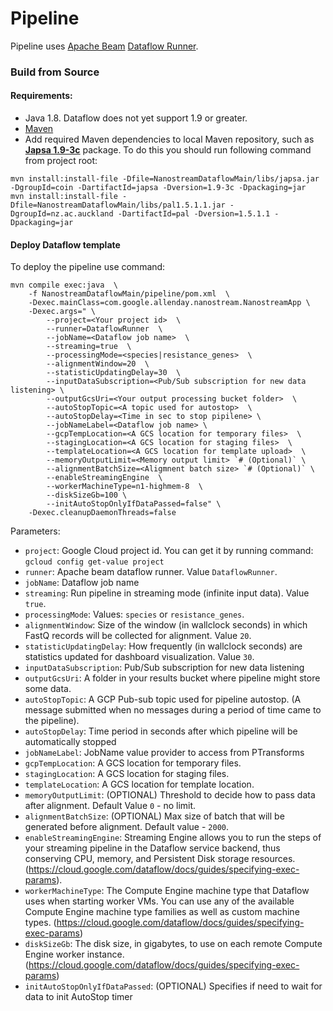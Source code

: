 # Pipeline

Pipeline uses [Apache Beam](https://beam.apache.org/get-started/beam-overview/) [Dataflow Runner](https://beam.apache.org/documentation/runners/dataflow/). 


### Build from Source

#### Requirements:
- Java 1.8. Dataflow does not yet support 1.9 or greater.
- [Maven](https://maven.apache.org/install.html)
- Add required Maven dependencies to local Maven repository, such as [**Japsa 1.9-3c**](https://github.com/mdcao/japsa) package. To do this you should run following command from project root:
```
mvn install:install-file -Dfile=NanostreamDataflowMain/libs/japsa.jar -DgroupId=coin -DartifactId=japsa -Dversion=1.9-3c -Dpackaging=jar
mvn install:install-file -Dfile=NanostreamDataflowMain/libs/pal1.5.1.1.jar -DgroupId=nz.ac.auckland -DartifactId=pal -Dversion=1.5.1.1 -Dpackaging=jar
```

#### Deploy Dataflow template

To deploy the pipeline use command:

```
mvn compile exec:java  \
    -f NanostreamDataflowMain/pipeline/pom.xml  \
    -Dexec.mainClass=com.google.allenday.nanostream.NanostreamApp \
    -Dexec.args=" \
        --project=<Your project id>  \
        --runner=DataflowRunner  \
        --jobName=<Dataflow job name>  \
        --streaming=true  \
        --processingMode=<species|resistance_genes>  \
        --alignmentWindow=20  \
        --statisticUpdatingDelay=30  \
        --inputDataSubscription=<Pub/Sub subscription for new data listening> \
        --outputGcsUri=<Your output processing bucket folder>  \
        --autoStopTopic=<A topic used for autostop>  \
        --autoStopDelay=<Time in sec to stop pipilene> \
        --jobNameLabel=<Dataflow job name> \
        --gcpTempLocation=<A GCS location for temporary files>  \
        --stagingLocation=<A GCS location for staging files>  \
        --templateLocation=<A GCS location for template upload>  \
        --memoryOutputLimit=<Memory output limit> `# (Optional)` \
        --alignmentBatchSize=<Aligmnent batch size> `# (Optional)` \
        --enableStreamingEngine  \
        --workerMachineType=n1-highmem-8  \
        --diskSizeGb=100 \
        --initAutoStopOnlyIfDataPassed=false" \
    -Dexec.cleanupDaemonThreads=false
```

Parameters:
- `project`: Google Cloud project id. You can get it by running command: `gcloud config get-value project`  
- `runner`: Apache beam dataflow runner. Value `DataflowRunner`.  
- `jobName`: Dataflow job name
- `streaming`: Run pipeline in streaming mode (infinite input data). Value `true`.
- `processingMode`: Values: `species` or `resistance_genes`.  
- `alignmentWindow`: Size of the window (in wallclock seconds) in which FastQ records will be collected for alignment. Value `20`. 
- `statisticUpdatingDelay`: How frequently (in wallclock seconds) are statistics updated for dashboard visualization. Value `30`.
- `inputDataSubscription`: Pub/Sub subscription for new data listening
- `outputGcsUri`: A folder in your results bucket where pipeline might store some data.
- `autoStopTopic`: A GCP Pub-sub topic used for pipeline autostop. (A message submitted when no messages during a period of time came to the pipeline).  
- `autoStopDelay`: Time period in seconds after which pipeline will be automatically stopped
- `jobNameLabel`: JobName value provider to access from PTransforms
- `gcpTempLocation`: A GCS location for temporary files.
- `stagingLocation`: A GCS location for staging files.
- `templateLocation`: A GCS location for template location.
- `memoryOutputLimit`: (OPTIONAL) Threshold to decide how to pass data after alignment. Default Value `0` - no limit. 
- `alignmentBatchSize`: (OPTIONAL) Max size of batch that will be generated before alignment. Default value - `2000`.
- `enableStreamingEngine`: Streaming Engine allows you to run the steps of your streaming pipeline in the Dataflow service backend, thus conserving CPU, memory, and Persistent Disk storage resources. (https://cloud.google.com/dataflow/docs/guides/specifying-exec-params).
- `workerMachineType`: The Compute Engine machine type that Dataflow uses when starting worker VMs. You can use any of the available Compute Engine machine type families as well as custom machine types. (https://cloud.google.com/dataflow/docs/guides/specifying-exec-params)
- `diskSizeGb`: The disk size, in gigabytes, to use on each remote Compute Engine worker instance. (https://cloud.google.com/dataflow/docs/guides/specifying-exec-params) 
- `initAutoStopOnlyIfDataPassed`: (OPTIONAL)  Specifies if need to wait for data to init AutoStop timer